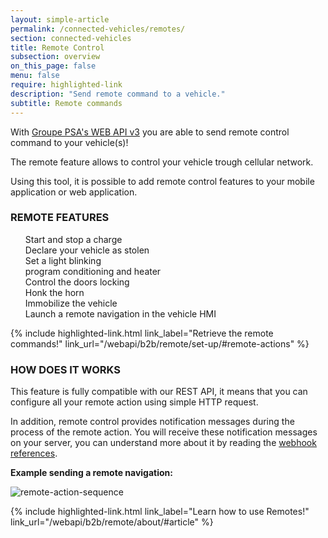 ```yaml
---
layout: simple-article
permalink: /connected-vehicles/remotes/
section: connected-vehicles
title: Remote Control
subsection: overview
on_this_page: false
menu: false
require: highlighted-link
description: "Send remote command to a vehicle."
subtitle: Remote commands
---
```


With [Groupe PSA's WEB API v3]({{site.baseurl}}/webapi/b2b/remote/about) you are able to send remote control command to your vehicle(s)! 

The remote feature allows to control your vehicle trough cellular network. 

Using this tool, it is possible to add remote control features to your mobile application or web application.


### REMOTE FEATURES
<ul style="list-style: none">

<li><i class="fas fa-plug"></i> Start and stop a charge </li>
<li><i class="fas fa-user-ninja"></i> Declare your vehicle as stolen </li>
<li><i class="fas fa-lightbulb"></i> Set a light blinking </li>
<li><i class="far fa-snowflake"></i> program conditioning and heater </li>
<li><i class="fas fa-door-closed"></i> Control the doors locking </li>
<li><i class="fas fa-bullhorn"></i> Honk the horn </li>
<li><i class="fas fa-lock-open"></i> Immobilize the vehicle </li>
<li><i class="fas fa-map-marker-alt"></i> Launch a remote navigation in the vehicle HMI </li>

</ul>

<div>
    {% include highlighted-link.html link_label="Retrieve the remote commands!" link_url="/webapi/b2b/remote/set-up/#remote-actions" %}
</div>

### HOW DOES IT WORKS

This feature is fully compatible with our REST API, it means that you can configure all your remote action using simple HTTP request. 

In addition, remote control provides notification messages during the process of the remote action. You will receive these notification messages on your server, you can understand more about it by reading the [webhook references]({{site.baseurl}}/webapi/b2b/remote/webhook/#/article).

**Example sending a remote navigation:**

![remote-action-sequence]({{site.baseurl}}/assets/images/remote-action-simple-sequence.svg)

<div>
    {% include highlighted-link.html link_label="Learn how to use Remotes!" link_url="/webapi/b2b/remote/about/#article" %}
</div>